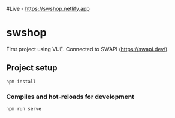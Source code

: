 #Live - https://swshop.netlify.app

# swshop

First project using VUE. Connected to SWAPI (https://swapi.dev/).

## Project setup
```
npm install
```

### Compiles and hot-reloads for development
```
npm run serve
```

